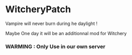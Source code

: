 # WitcheryPatch
Vampire will never burn during he daylight !

Maybe One day it will be an additionnal mod for Witchery

### WARMING : Only Use in our own server
